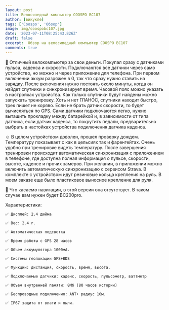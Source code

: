 ```yaml
---
layout: post
title: Велосипедный компьютер COOSPO BC107
author: [Бикукле]
tags: ['Coospo', 'Обзор']
image: img/coospobc107.jpg
date: '2023-07-11T08:25:43.826Z'
draft: false
excerpt:  Обзор на велосипедный компьютер COOSPO BC107
comments: true
---
```

📱️ Отличный велокомпьютер за свои деньги.  Покупал сразу с датчиками пульса, каденса и скорости.  Подключаются все датчики через само устройство, но можно и через приложение для телефона.  При первом включении аккум разряжен в 0, так что сразу нужно ставить на зарядку. После включения нужно постоять около минуты, когда он найдет спутники и синхронизирует время. Часовой пояс можно указать в настройках устройства. Как только спутники будут найдены можно запускать тренировку. Хоть и нет ГЛАНОС, спутники находит быстро, трек пишет не коряво. Если не брать датчик скорости, то будет вычисляться по GPS.  Сами датчики подключаются легко, нужно вытащить прокладку между батарейкой и, в зависимости от типа датчика, если датчик каденса, то покрутить педали, предварительно выбрать в настойках устройства подключения датчика каденса.

☺️ В целом устройством доволен, прошел проверку дождем. Температуру показывает с как в цельсиях так и фаренгейтах. Очень удобно при тренировке видеть температуру. После завершения тренировки происходит автоматическая синхронизация с приложением в телефоне, где доступна полная информация о пульсе, скорости, высоте, каденсе  и прочих замеров. При желании, в приложении можно включить автоматическую синхронизацию с сервисом Strava. В комплекте с устройством идут резиновые кольца крепления на руль. В моем заказе еще было пластиковое выносное крепление для руля.

🫠️ Что касаемо навигации, в этой версии она отсутствует. В таком случае вам нужен будет BC200pro.

Характеристики:

    ✅️ Дисплей: 2.4 дюйма

    ✅️ Вес: 2.4 г.

    ✅️ Автоматическая подсветка

    ✅️ Время работы с GPS 28 часов

    ✅️ Объем аккумулятора 1000мА.

    ✅️ Системы геолокации GPS+BDS

    ✅️ Функции: дистанция, скорость, время, высота.

    ✅️ Подключаемые датчики: каденс, скорость, пульсометр, ваттметр

    ✅️ Объем внутренней памяти: 8Мб (80 часов истории)

    ✅️ Беспроводные подключения: ANT+ радиус 10м.

    ✅️ IP67 защита от влаги и пыли.